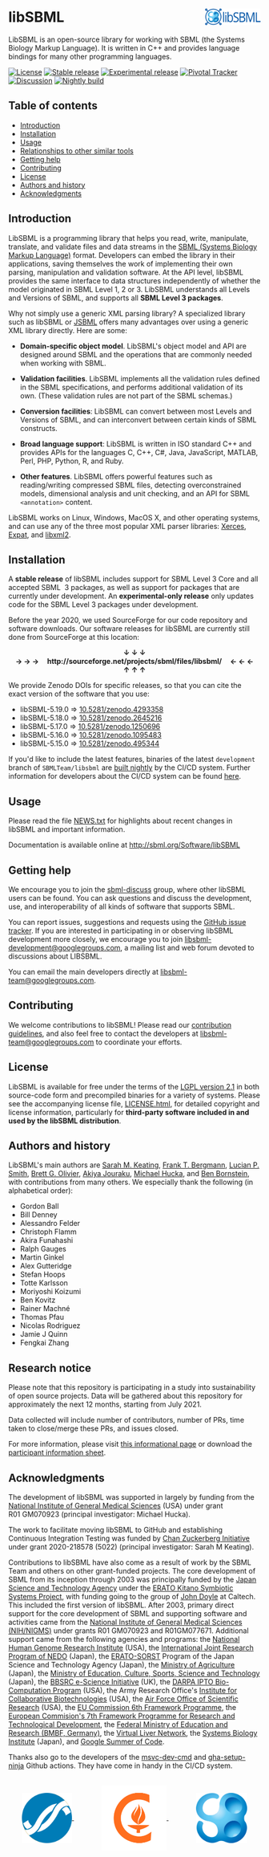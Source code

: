 libSBML<img width="22%" align="right" src=".graphics/libsbml-logo-and-name.svg">
=============================================================================

LibSBML is an open-source library for working with SBML (the Systems Biology Markup Language).  It is written in C++ and provides language bindings for many other programming languages.

[![License](https://img.shields.io/badge/License-LGPL-blue.svg?style=flat-square)](https://www.gnu.org/licenses/old-licenses/lgpl-2.1.en.html)
[![Stable release](https://img.shields.io/badge/Stable_release-5.19.0-brightgreen.svg?style=flat-square)](https://sourceforge.net/projects/sbml/files/libsbml/5.19.0/stable/)
[![Experimental release](https://img.shields.io/badge/Experimental_release-5.19.0-b44e88.svg?style=flat-square)](https://sourceforge.net/projects/sbml/files/libsbml/5.19.0/experimental/)
[![Pivotal Tracker](https://img.shields.io/badge/Project_management-Pivotal-d07a3e.svg?style=flat-square)](https://www.pivotaltracker.com/n/projects/248655)
[![Discussion](https://img.shields.io/badge/Discussion-libsbml--development-lightgray.svg?style=flat-square)](https://groups.google.com/g/libsbml-development)
[![Nightly build](https://img.shields.io/github/workflow/status/sbmlteam/libsbml/Nightly%20build%20(binaries)?label=Nightly%20build&style=flat-square)](https://github.com/sbmlteam/libsbml/actions/workflows/store-artefact.yml)



Table of contents
-----------------

* [Introduction](#introduction)
* [Installation](#installation)
* [Usage](#usage)
* [Relationships to other similar tools](#relationships-to-other-similar-tools)
* [Getting help](#getting-help)
* [Contributing](#contributing)
* [License](#license)
* [Authors and history](#authors-and-history)
* [Acknowledgments](#authors-and-acknowledgments)


Introduction
------------

LibSBML is a programming library that helps you read, write, manipulate, translate, and validate files and data streams in the [SBML (Systems Biology Markup Language)](http://sbml.org) format.  Developers can embed the library in their applications, saving themselves the work of implementing their own parsing, manipulation and validation software. At the API level, libSBML provides the same interface to data structures independently of whether the model originated in SBML Level&nbsp;1, 2 or&nbsp;3.  LibSBML understands all Levels and Versions of SBML, and supports all **SBML Level&nbsp;3 packages**.

Why not simply use a generic XML parsing library?  A specialized library such as libSBML or [JSBML](https://github.com/sbmlteam/jsbml) offers many advantages over using a generic XML library directly.  Here are some:

* **Domain-specific object model**.  LibSBML's object model and API are designed around SBML and the operations that are commonly needed when working with SBML.

* **Validation facilities**. LibSBML implements all the validation rules defined in the SBML specifications, and performs additional validation of its own.  (These validation rules are not part of the SBML schemas.)

* **Conversion facilities**: LibSBML can convert between most Levels and Versions of SBML, and can interconvert between certain kinds of SBML constructs.

* **Broad language support**: LibSBML is written in ISO standard C++ and provides APIs for the languages C, C++, C#, Java, JavaScript, MATLAB, Perl, PHP, Python, R, and Ruby.

* **Other features**. LibSBML offers powerful features such as reading/writing compressed SBML files, detecting overconstrained models, dimensional analysis and unit checking, and an API for SBML `<annotation>` content.

LibSBML works on Linux, Windows, MacOS X, and other operating systems, and can use any of the three most popular XML parser libraries: [Xerces](http://xml.apache.org/xerces-c), [Expat](http://expat.sourceforge.net/), and [libxml2](http://xmlsoft.org/).


Installation
------------

A **stable release** of libSBML includes support for SBML Level&nbsp;3 Core and all accepted SBML &nbsp;3 packages, as well as support for packages that are currently under development. An **experimental-only release** only updates code for the SBML Level&nbsp;3 packages under development.

Before the year 2020, we used SourceForge for our code repository and software downloads.  Our software releases for libSBML are currently still done from SourceForge at this location:

<p align="center"><b>
↓ ↓ ↓<br>
→ → →&nbsp;&nbsp;&nbsp;&nbsp; http://sourceforge.net/projects/sbml/files/libsbml/ &nbsp;&nbsp;&nbsp;&nbsp;← ← ←<br>
↑ ↑ ↑
</b></p>

We provide Zenodo DOIs for specific releases, so that you can cite the exact version of the software that you use:

* libSBML-5.19.0 &rArr; [10.5281/zenodo.4293358](https://doi.org/10.5281/zenodo.4293358)
* libSBML-5.18.0 &rArr; [10.5281/zenodo.2645216](https://doi.org/10.5281/zenodo.2645216)
* libSBML-5.17.0 &rArr; [10.5281/zenodo.1250696](https://doi.org/10.5281/zenodo.)
* libSBML-5.16.0 &rArr; [10.5281/zenodo.1095483](https://doi.org/10.5281/zenodo.)
* libSBML-5.15.0 &rArr; [10.5281/zenodo.495344](https://doi.org/10.5281/zenodo.)

If you'd like to include the latest features, binaries of the latest `development` branch of `SBMLTeam/libsbml` are [built nightly](artefacts.md) by the CI/CD system.
Further information for developers about the CI/CD system can be found [here](ci.md).


Usage
-----

Please read the file [NEWS.txt](NEWS.txt) for highlights about recent changes in libSBML and important information.

Documentation is available online at http://sbml.org/Software/libSBML


Getting help
------------

We encourage you to join the [sbml-discuss](https://groups.google.com/g/sbml-discuss) group, where other libSBML users can be found.  You can ask questions and discuss the development, use, and interoperability of all kinds of software that supports SBML.

You can report issues, suggestions and requests using the [GitHub issue tracker](https://github.com/sbmlteam/libsbml/issues).  If you are interested in participating in or observing libSBML development more closely, we encourage you to join [libsbml-development@googlegroups.com](https://groups.google.com/forum/#!forum/libsbml-development), a mailing list and web forum devoted to discussions about LIBSBML.

You can email the main developers directly at [libsbml-team@googlegroups.com](mailto:libsbml-team@googlegroups.com).


Contributing
------------

We welcome contributions to libSBML!  Please read our [contribution guidelines](CONTRIBUTING.md), and also feel free to contact the developers at [libsbml-team@googlegroups.com](mailto:libsbml-team@googlegroups.com) to coordinate your efforts.


License
-------

LibSBML is available for free under the terms of the [LGPL version 2.1](https://www.gnu.org/licenses/old-licenses/lgpl-2.1.en.html) in both source-code form and precompiled binaries for a variety of systems.  Please see the accompanying license file, [LICENSE.html](LICENSE.html), for detailed copyright and license information, particularly for **third-party software included in and used by the libSBML distribution**.


Authors and history
---------------------------

LibSBML's main authors are [Sarah M. Keating](https://github.com/skeating), [Frank T. Bergmann](https://www.cos.uni-heidelberg.de/index.php/f.bergmann/?l=_e), [Lucian P. Smith](https://github.com/luciansmith), [Brett G. Olivier](http://www.bgoli.net), [Akiya Jouraku](https://www.researchgate.net/profile/Akiya_Jouraku), [Michael Hucka](http://www.cds.caltech.edu/~mhucka/), and [Ben Bornstein](http://ml.jpl.nasa.gov/people/bornstein.shtml), with contributions from many others.  We especially thank the following (in alphabetical order):

* Gordon Ball
* Bill Denney
* Alessandro Felder
* Christoph Flamm
* Akira Funahashi
* Ralph Gauges
* Martin Ginkel
* Alex Gutteridge
* Stefan Hoops
* Totte Karlsson
* Moriyoshi Koizumi
* Ben Kovitz
* Rainer Machn&eacute;
* Thomas Pfau
* Nicolas Rodriguez
* Jamie J Quinn
* Fengkai Zhang


Research notice
---------------
Please note that this repository is participating in a study into sustainability
 of open source projects. Data will be gathered about this repository for
 approximately the next 12 months, starting from July 2021.

Data collected will include number of contributors, number of PRs, time taken to
 close/merge these PRs, and issues closed.

For more information, please visit
[this informational page](https://sustainable-open-science-and-software.github.io/) or download the [participant information sheet](https://sustainable-open-science-and-software.github.io/assets/PIS_sustainable_software.pdf).

Acknowledgments
---------------

The development of libSBML was supported in largely by funding from the [National Institute of General Medical Sciences](https://www.nigms.nih.gov) (USA) under grant R01&nbsp;GM070923 (principal investigator: Michael Hucka).

The work to facilitate moving libSBML to GitHub and establishing Continuous Integration Testing was funded by [Chan Zuckerberg Initiative](https://chanzuckerberg.com/) under grant 2020-218578 (5022) (principal investigator: Sarah M Keating).


Contributions to libSBML have also come as a result of work by the SBML Team and others on other grant-funded projects.  The core development of SBML from its inception through 2003 was principally funded by the [Japan Science and Technology Agency](http://www.jst.go.jp/EN/) under the [ERATO Kitano Symbiotic Systems Project](http://www.symbio.jst.go.jp/symbio), with funding going to the group of [John Doyle](http://www.cds.caltech.edu/~doyle/) at Caltech.  This included the first version of libSBML.  After 2003, primary direct support for the core development of SBML and supporting software and activities came from the [National Institute of General Medical Sciences (NIH/NIGMS)](http://www.nigms.nih.gov/) under grants R01 GM070923 and R01GM077671. Additional support came from the following agencies and programs: the [National Human Genome Research Institute](http://www.genome.gov/) (USA), the [International Joint Research Program of NEDO](http://www.nedo.go.jp/) (Japan), the [ERATO-SORST](http://www.jst.go.jp/kisoken/sorst/) Program of the Japan Science and Technology Agency (Japan), the [Ministry of Agriculture](http://www.maff.go.jp/eindex.html) (Japan), the [Ministry of Education, Culture, Sports, Science and Technology](http://www.mext.go.jp/) (Japan), the [BBSRC e-Science Initiative](http://www.bbsrc.ac.uk/) (UK), the [DARPA IPTO Bio-Computation Program](http://www.darpa.mil/ipto/programs/biocomp/vision.htm) (USA), the Army Research Office's [Institute for Collaborative Biotechnologies](https://www.icb.ucsb.edu) (USA), the [Air Force Office of Scientific Research](http://www.afosr.af.mil/) (USA), the [EU Commission 6th Framework Programme](http://ec.europa.eu/research/fp6/index_en.cfm), the [European Commision's 7th Framework Programme for Research and Technological Development](http://systemsbiology.ucsd.edu/projects/AMBiCon), the [Federal Ministry of Education and Research (BMBF, Germany)](https://www.bmbf.de/en/index.html), the [Virtual Liver Network](http://www.virtual-liver.de), the [Systems Biology Institute](http://systems-biology.org/) (Japan), and [Google Summer of Code](https://developers.google.com/open-source/gsoc/).

Thanks also go to the developers of the [msvc-dev-cmd](https://github.com/ilammy/msvc-dev-cmd) and [gha-setup-ninja](https://github.com/seanmiddleditch/gha-setup-ninja) Github actions. They have come in handy in the CI/CD system.

<br>
<div align="center">
  <a href="https://www.nigms.nih.gov">
    <img valign="middle"  height="100" src=".graphics/US-NIH-NIGMS-Logo.svg">
  </a>
  &nbsp;&nbsp;&nbsp;&nbsp;&nbsp;&nbsp;
  &nbsp;&nbsp;&nbsp;&nbsp;&nbsp;&nbsp;
  <a href="https://www.caltech.edu">
    <img valign="middle" height="130" src=".graphics/caltech-round.png">
  </a>
  &nbsp;&nbsp;&nbsp;&nbsp;&nbsp;&nbsp;
  &nbsp;&nbsp;&nbsp;&nbsp;&nbsp;&nbsp;
  <a href="https://www.caltech.edu">
    <img valign="middle" height="100" src=".graphics/sbml-logo-only.png">
  </a>
</div>
